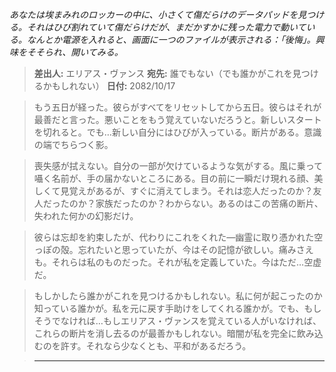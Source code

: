 _あなたは埃まみれのロッカーの中に、小さくて傷だらけのデータパッドを見つける。それはひび割れていて傷だらけだが、まだかすかに残った電力で動いている。なんとか電源を入れると、画面に一つのファイルが表示される：「後悔」。興味をそそられ、開いてみる。_

> **差出人:** エリアス・ヴァンス
> **宛先:** 誰でもない（でも誰かがこれを見つけるかもしれない）
> **日付:** 2082/10/17

> もう五日が経った。彼らがすべてをリセットしてから五日。彼らはそれが最善だと言った。悪いことをもう覚えていないだろうと。新しいスタートを切れると。でも…新しい自分にはひびが入っている。断片がある。意識の端でちらつく影。

> 喪失感が拭えない。自分の一部が欠けているような気がする。風に乗って囁く名前が、手の届かないところにある。目の前に一瞬だけ現れる顔、美しくて見覚えがあるが、すぐに消えてしまう。それは恋人だったのか？友人だったのか？家族だったのか？わからない。あるのはこの苦痛の断片、失われた何かの幻影だけ。

> 彼らは忘却を約束したが、代わりにこれをくれた—幽霊に取り憑かれた空っぽの殻。忘れたいと思っていたが、今はその記憶が欲しい。痛みさえも。それらは私のものだった。それが私を定義していた。今はただ…空虚だ。

> もしかしたら誰かがこれを見つけるかもしれない。私に何が起こったのか知っている誰かが。私を元に戻す手助けをしてくれる誰かが。でも、もしそうでなければ…もしエリアス・ヴァンスを覚えている人がいなければ、これらの断片を消し去るのが最善かもしれない。暗闇が私を完全に飲み込むのを許す。それなら少なくとも、平和があるだろう。

> ---
